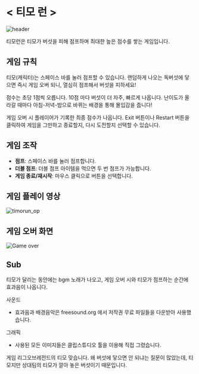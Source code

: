 # < 티모 런 >
![header](https://github.com/user-attachments/assets/9bb2dc54-265f-4564-84ae-b9fcb6366a92)

티모런은 티모가 버섯을 피해 점프하며 최대한 높은 점수를 쌓는 게임입니다.

## 게임 규칙
티모(캐릭터)는 스페이스 바를 눌러 점프할 수 있습니다.
랜덤하게 나오는 독버섯에 닿으면 즉시 게임 오버 되니, 열심히 점프해서 버섯을 피하세요!

점수는 초당 1점씩 오릅니다.
10점 마다 버섯이 더 자주, 빠르게 나옵니다. 
난이도가 올라갈 때마다 아침-저녁-밤으로 바뀌는 배경을 통해 몰입감을 줍니다!

게임 오버 시 플레이어가 기록한 최종 점수가 나옵니다.
Exit 버튼이나 Restart 버튼을 클릭하여 게임을 그만하고 종료할지, 다시 도전할지 선택할 수 있습니다.

## 게임 조작
- **점프**: 스페이스 바를 눌러 점프합니다. 
- **더블 점프**: 더블 점프 아이템을 먹으면 두 번 점프가 가능합니다.
- **게임 종료/재시작**: 마우스 클릭으로 버튼을 선택합니다.

## 게임 플레이 영상
![timorun_op](https://github.com/user-attachments/assets/d8a866cd-0a65-4707-a4a1-dcb728f20fee)
## 게임 오버 화면
![Game over](https://github.com/user-attachments/assets/6dab37c1-f06b-45d8-a418-af8404401fa6)


## Sub
티모가 달리는 동안에는 bgm 노래가 나오고, 게임 오버 시와 티모가 점프하는 순간에 효과음이 나옵니다.

사운드
- 효과음과 배경음악은 freesound.org 에서 저작권 무료 파일들을 다운받아 사용했습니다.

그래픽
- 사용된 모든 이미지들은 클립스튜디오 툴을 이용해 직접 그렸습니다. 

게임 리그오브레전드의 티모 맞습니다. 
왜 버섯에 닿으면 안 되냐는 질문이 많았는데, 
티모지만 상대팀의 티모가 깔아 놓은 버섯이기 때문입니다.
